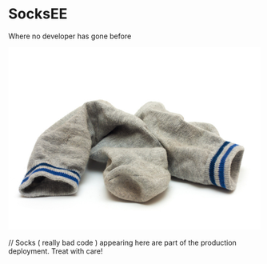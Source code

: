 # SocksEE
Where no developer has gone before

![Dirty Socks EE](https://github.com/DirtySocksSA/SocksEE/blob/master/dirty%20socks.jpg)

// Socks ( really bad code ) appearing here are part of the production deployment. Treat with care!
